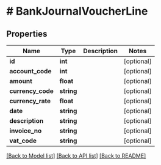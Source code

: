 # # BankJournalVoucherLine

## Properties

Name | Type | Description | Notes
------------ | ------------- | ------------- | -------------
**id** | **int** |  | [optional]
**account_code** | **int** |  | [optional]
**amount** | **float** |  | [optional]
**currency_code** | **string** |  | [optional]
**currency_rate** | **float** |  | [optional]
**date** | **string** |  | [optional]
**description** | **string** |  | [optional]
**invoice_no** | **string** |  | [optional]
**vat_code** | **string** |  | [optional]

[[Back to Model list]](../../README.md#models) [[Back to API list]](../../README.md#endpoints) [[Back to README]](../../README.md)
